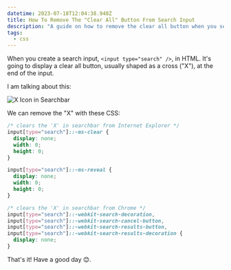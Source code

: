 ```yaml
---
datetime: 2023-07-18T12:04:38.948Z
title: How To Remove The "Clear All" Button From Search Input
description: "A guide on how to remove the clear all button when you set input type to search in HTML."
tags:
  - css
---
```


When you create a search input, `<input type="search" />`, in HTML. It's going to display a clear all button, usually shaped as a cross ("X"), at the end of the input.

I am talking about this:

![X Icon in Searchbar](~/assets/x-icon-in-searchbar.png)

We can remove the "X" with these CSS:

```css
/* clears the 'X' in searchbar from Internet Explorer */
input[type="search"]::-ms-clear {
  display: none;
  width: 0;
  height: 0;
}

input[type="search"]::-ms-reveal {
  display: none;
  width: 0;
  height: 0;
}

/* clears the 'X' in searchbar from Chrome */
input[type="search"]::-webkit-search-decoration,
input[type="search"]::-webkit-search-cancel-button,
input[type="search"]::-webkit-search-results-button,
input[type="search"]::-webkit-search-results-decoration {
  display: none;
}
```

That's it! Have a good day 😊.
